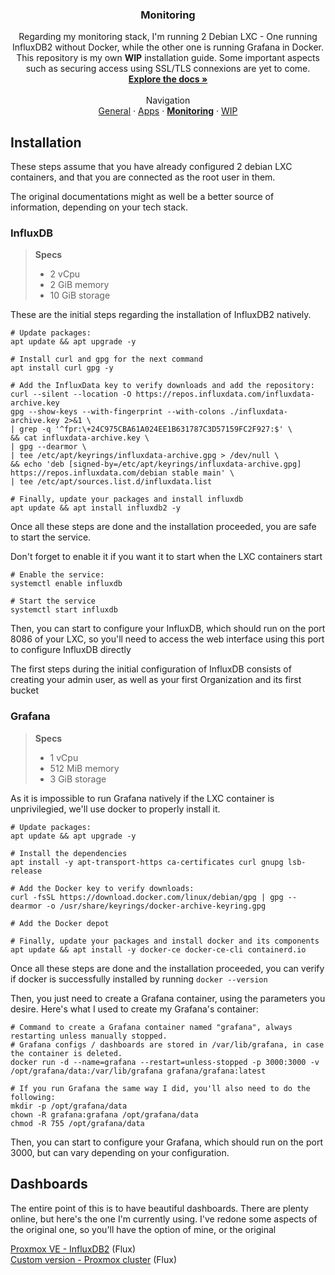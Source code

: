 <h3 align="center">Monitoring</h3>

  <p align="center">
    Regarding my monitoring stack, I'm running 2 Debian LXC - One running InfluxDB2 without Docker, while the other one is running Grafana in Docker. This repository is my own <strong>WIP</strong> installation guide. Some important aspects such as securing access using SSL/TLS connexions are yet to come.
    <br />
    <a href="https://github.com/KelyanDev/Homelab"><strong>Explore the docs »</strong></a>
    <br />
    <br />
    Navigation <br />
    <a href="https://github.com/KelyanDev/Homelab">General</a>
    ·
    <a href="https://github.com/KelyanDev/Homelab/blob/main/apps/README.md">Apps</a>
    ·
    <a href="https://github.com/KelyanDev/Homelab/blob/main/monitoring/README.md"><strong>Monitoring</strong></a>
    ·
    <a href="">WIP</a>
  </p>
</div>

## Installation

These steps assume that you have already configured 2 debian LXC containers, and that you are connected as the root user in them.

The original documentations might as well be a better source of information, depending on your tech stack.


### InfluxDB

> **Specs**
> - 2 vCpu
> - 2 GiB memory
> - 10 GiB storage

These are the initial steps regarding the installation of InfluxDB2 natively.   
```
# Update packages:
apt update && apt upgrade -y

# Install curl and gpg for the next command
apt install curl gpg -y

# Add the InfluxData key to verify downloads and add the repository:
curl --silent --location -O https://repos.influxdata.com/influxdata-archive.key
gpg --show-keys --with-fingerprint --with-colons ./influxdata-archive.key 2>&1 \
| grep -q '^fpr:\+24C975CBA61A024EE1B631787C3D57159FC2F927:$' \
&& cat influxdata-archive.key \
| gpg --dearmor \
| tee /etc/apt/keyrings/influxdata-archive.gpg > /dev/null \
&& echo 'deb [signed-by=/etc/apt/keyrings/influxdata-archive.gpg] https://repos.influxdata.com/debian stable main' \
| tee /etc/apt/sources.list.d/influxdata.list

# Finally, update your packages and install influxdb
apt update && apt install influxdb2 -y
```

Once all these steps are done and the installation proceeded, you are safe to start the service.    

Don't forget to enable it if you want it to start when the LXC containers start   
```
# Enable the service:
systemctl enable influxdb

# Start the service
systemctl start influxdb
```
Then, you can start to configure your InfluxDB, which should run on the port 8086 of your LXC, so you'll need to access the web interface using this port to configure InfluxDB directly  

The first steps during the initial configuration of InfluxDB consists of creating your admin user, as well as your first Organization and its first bucket    


### Grafana

> **Specs**
> - 1 vCpu
> - 512 MiB memory
> - 3 GiB storage     

As it is impossible to run Grafana natively if the LXC container is unprivilegied, we'll use docker to properly install it.     
```
# Update packages:
apt update && apt upgrade -y

# Install the dependencies
apt install -y apt-transport-https ca-certificates curl gnupg lsb-release

# Add the Docker key to verify downloads:
curl -fsSL https://download.docker.com/linux/debian/gpg | gpg --dearmor -o /usr/share/keyrings/docker-archive-keyring.gpg

# Add the Docker depot

# Finally, update your packages and install docker and its components
apt update && apt install -y docker-ce docker-ce-cli containerd.io
```
Once all these steps are done and the installation proceeded, you can verify if docker is successfully installed by running ``docker --version``     

Then, you just need to create a Grafana container, using the parameters you desire. Here's what I used to create my Grafana's container:
```
# Command to create a Grafana container named "grafana", always restarting unless manually stopped.
# Grafana configs / dashboards are stored in /var/lib/grafana, in case the container is deleted.
docker run -d --name=grafana --restart=unless-stopped -p 3000:3000 -v /opt/grafana/data:/var/lib/grafana grafana/grafana:latest

# If you run Grafana the same way I did, you'll also need to do the following:
mkdir -p /opt/grafana/data
chown -R grafana:grafana /opt/grafana/data
chmod -R 755 /opt/grafana/data
```
Then, you can start to configure your Grafana, which should run on the port 3000, but can vary depending on your configuration.     

## Dashboards

The entire point of this is to have beautiful dashboards. There are plenty online, but here's the one I'm currently using. I've redone some aspects of the original one, so you'll have the option of mine, or the original     

[Proxmox VE - InfluxDB2](https://grafana.com/grafana/dashboards/23164-proxmox-ve/) (Flux)    
[Custom version - Proxmox cluster](https://github.com/KelyanDev/Homelab/blob/main/apps/grafana/proxmox-ve.json) (Flux)     




